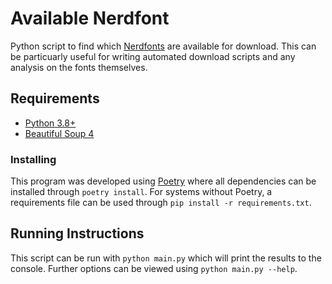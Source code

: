 # Available Nerdfont
Python script to find which [Nerdfonts](https://www.nerdfonts.com/) are 
available for download. This can be particuarly useful for writing automated
download scripts and any analysis on the fonts themselves.

## Requirements
* [Python 3.8+](https://www.python.org/)
* [Beautiful Soup 4](https://beautiful-soup-4.readthedocs.io/en/latest/)

### Installing
This program was developed using [Poetry](https://python-poetry.org/) where all
dependencies can be installed through `poetry install`. For systems without
Poetry, a requirements file can be used through `pip install -r requirements.txt`.

## Running Instructions
This script can be run with `python main.py` which will print the results to
the console. Further options can be viewed using `python main.py --help`.
